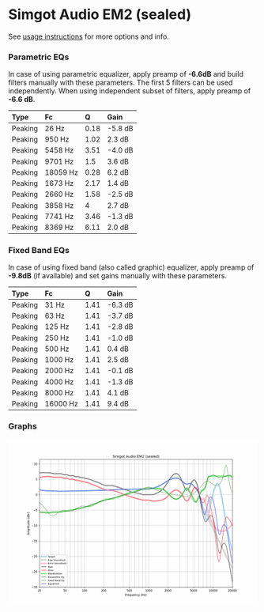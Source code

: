# Simgot Audio EM2 (sealed)
See [usage instructions](https://github.com/jaakkopasanen/AutoEq#usage) for more options and info.

### Parametric EQs
In case of using parametric equalizer, apply preamp of **-6.6dB** and build filters manually
with these parameters. The first 5 filters can be used independently.
When using independent subset of filters, apply preamp of **-6.6 dB**.

| Type    | Fc       |    Q | Gain    |
|:--------|:---------|:-----|:--------|
| Peaking | 26 Hz    | 0.18 | -5.8 dB |
| Peaking | 950 Hz   | 1.02 | 2.3 dB  |
| Peaking | 5458 Hz  | 3.51 | -4.0 dB |
| Peaking | 9701 Hz  | 1.5  | 3.6 dB  |
| Peaking | 18059 Hz | 0.28 | 6.2 dB  |
| Peaking | 1673 Hz  | 2.17 | 1.4 dB  |
| Peaking | 2660 Hz  | 1.58 | -2.5 dB |
| Peaking | 3858 Hz  | 4    | 2.7 dB  |
| Peaking | 7741 Hz  | 3.46 | -1.3 dB |
| Peaking | 8369 Hz  | 6.11 | 2.0 dB  |

### Fixed Band EQs
In case of using fixed band (also called graphic) equalizer, apply preamp of **-9.8dB**
(if available) and set gains manually with these parameters.

| Type    | Fc       |    Q | Gain    |
|:--------|:---------|:-----|:--------|
| Peaking | 31 Hz    | 1.41 | -6.3 dB |
| Peaking | 63 Hz    | 1.41 | -3.7 dB |
| Peaking | 125 Hz   | 1.41 | -2.8 dB |
| Peaking | 250 Hz   | 1.41 | -1.0 dB |
| Peaking | 500 Hz   | 1.41 | 0.4 dB  |
| Peaking | 1000 Hz  | 1.41 | 2.5 dB  |
| Peaking | 2000 Hz  | 1.41 | -0.1 dB |
| Peaking | 4000 Hz  | 1.41 | -1.3 dB |
| Peaking | 8000 Hz  | 1.41 | 4.1 dB  |
| Peaking | 16000 Hz | 1.41 | 9.4 dB  |

### Graphs
![](./Simgot%20Audio%20EM2%20(sealed).png)